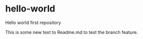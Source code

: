 # hello-world
Hello world first repository

This is some new text to Readme.md to test the branch feature.
